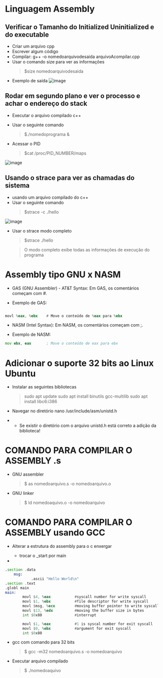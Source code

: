 # Linguagem Assembly

## Verificar o Tamanho do Initialized Uninitialized e do executable
* Criar um arquivo cpp
* Escrever algum código
* Compilar: g++ -o nomedoarquivodesaida arquivoAcompilar.cpp
* Usar o comando size para ver as informações
  > $size nomedoarquivodesaida
* Exemplo de saída
![image](https://github.com/user-attachments/assets/8bd13771-3252-48d6-b283-a2f88276d2e1)


## Rodar em segundo plano e ver o processo e achar o endereço do stack

* Executar o arquivo compilado c++
* Usar o seguinte comando
  > $./nomedoprograma &

* Acessar o PID
  > $cat /proc/PID_NUMBER/maps

![image](https://github.com/user-attachments/assets/3fb9bdc0-2799-4bf1-9c44-b8ed9bda3670)

## Usando o strace para ver as chamadas do sistema
* usando um arquivo compilado do c++
* Usar o seguinte comando
    > $strace -c ./hello

![image](https://github.com/user-attachments/assets/90ad3264-540f-4c0c-96c8-0b0059d7e622)


* Usar o strace modo completo
  > $strace ./hello
  
  > O modo completo exibe todas as informações de execução do programa


# Assembly tipo GNU x NASM
  * GAS (GNU Assembler) - AT&T Syntax: Em GAS, os comentários começam com #.

  * Exemplo de GAS:
```asm

movl %eax, %ebx    # Move o conteúdo de %eax para %ebx
```
* NASM (Intel Syntax): Em NASM, os comentários começam com ;.

* Exemplo de NASM:
```asm
mov ebx, eax       ; Move o conteúdo de eax para ebx
```


# Adicionar o suporte 32 bits ao Linux Ubuntu

* Instalar as seguintes bibliotecas
  > sudo apt update
  > sudo apt install binutils gcc-multilib 
  > sudo apt install libc6:i386

* Navegar no diretório nano /usr/include/asm/unistd.h
* * Se existir o diretório com o arquivo unistd.h está correto a adição da biblioteca!

# COMANDO PARA COMPILAR O ASSEMBLY .s
* GNU assembler 
  > $ as nomedoarquivo.s -o nomedoarquivo.o
* GNU linker
  > $ ld nomedoaquivo.o -o nomedoarquivo

# COMANDO PARA COMPILAR O ASSEMBLY usando GCC
* Alterar a estrutura do assembly para o c enxergar
  * trocar o _start por main
   
* 
```asm
.section .data
    msg: 
            .ascii "Hello World\n"
.section .text
.globl main
main: 
        movl $4, %eax           #syscall number for write syscall
        movl $1, %ebx           #file descriptor for write syscall
        movl $msg, %ecx         #moving buffer pointer to write syscall
        movl $13, %edx          #moving the buffer size in bytes
        int $0x80               #interrupt

        movl $1, %eax           #1 is syscal number for exit syscall
        movl $0, %ebx           #argument for exit syscall
        int $0x80

  ```
* gcc com comando para 32 bits
  > $ gcc -m32 nomedoarquivo.s -o nomedoarquivo
* Executar arquivo compilado
  > $ ./nomedoaquivo
